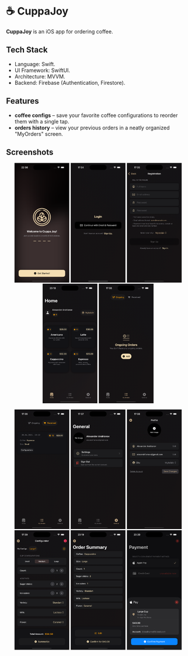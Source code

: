 # ☕️ CuppaJoy

**CuppaJoy** is an iOS app for ordering coffee.

## Tech Stack

- Language: Swift.
- UI Framework: SwiftUI.
- Architecture: MVVM.
- Backend: Firebase (Authentication, Firestore).

## Features

- **coffee configs** – save your favorite coffee configurations to reorder them with a single tap.
- **orders history** – view your previous orders in a neatly organized "MyOrders" screen.

## Screenshots

<p align="center">
  <img src="app-screenshots/1-Onboarding.png" width="150" alt="Onboarding" />
  <img src="app-screenshots/2-Login.png" width="150" alt="Login" />
  <img src="app-screenshots/3-Registration.png" width="150" alt="Registration" />
  <img src="app-screenshots/4-Home.png" width="150" alt="Home" />
  <img src="app-screenshots/5-OngoingOrders.png" width="150" alt="Ongoing Orders" />
</p>
<p align="center">
  <img src="app-screenshots/6-ReceivedOrders.png" width="150" alt="Received Orders" />
  <img src="app-screenshots/7-General.png" width="150" alt="General" />
  <img src="app-screenshots/8-Profile.png" width="150" alt="Profile" />
  <img src="app-screenshots/9-OrderConfigurator.png" width="150" alt="Order Configurator" />
  <img src="app-screenshots/10-OrderSummary.png" width="150" alt="Order Summary" />
  <img src="app-screenshots/11-OrderPayment.png" width="150" alt="Order Payment" />
</p>

